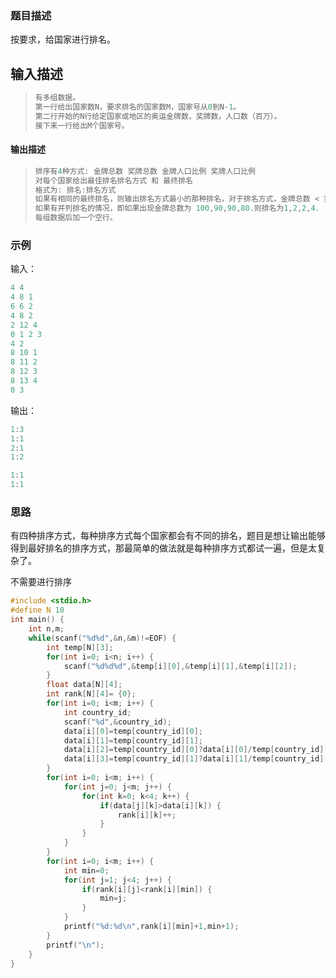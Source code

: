 ### 题目描述

按要求，给国家进行排名。

## 输入描述　　

> ```c++
> 有多组数据。
> 第一行给出国家数N，要求排名的国家数M，国家号从0到N-1。
> 第二行开始的N行给定国家或地区的奥运金牌数，奖牌数，人口数（百万）。
> 接下来一行给出M个国家号。
> ```

#### 输出描述

> ```c++
> 排序有4种方式: 金牌总数 奖牌总数 金牌人口比例 奖牌人口比例 
> 对每个国家给出最佳排名排名方式 和 最终排名
> 格式为: 排名:排名方式
> 如果有相同的最终排名，则输出排名方式最小的那种排名，对于排名方式，金牌总数 < 奖牌总数 < 金牌人口比例 < 奖牌人口比例 
> 如果有并列排名的情况，即如果出现金牌总数为 100,90,90,80.则排名为1,2,2,4.
> 每组数据后加一个空行。
> ```

### 示例

输入：

```c++
4 4
4 8 1
6 6 2
4 8 2
2 12 4
0 1 2 3
4 2
8 10 1
8 11 2
8 12 3
8 13 4
0 3
```

输出：

```c++
1:3
1:1
2:1
1:2

1:1
1:1


```

### 思路

有四种排序方式，每种排序方式每个国家都会有不同的排名，题目是想让输出能够得到最好排名的排序方式，那最简单的做法就是每种排序方式都试一遍，但是太复杂了。

不需要进行排序

```c++
#include <stdio.h>
#define N 10
int main() {
    int n,m;
    while(scanf("%d%d",&n,&m)!=EOF) {
        int temp[N][3];
        for(int i=0; i<n; i++) {
            scanf("%d%d%d",&temp[i][0],&temp[i][1],&temp[i][2]);
        }
        float data[N][4];
        int rank[N][4]= {0};
        for(int i=0; i<m; i++) {
            int country_id;
            scanf("%d",&country_id);
            data[i][0]=temp[country_id][0];
            data[i][1]=temp[country_id][1];
            data[i][2]=temp[country_id][0]?data[i][0]/temp[country_id][2]:0;
            data[i][3]=temp[country_id][1]?data[i][1]/temp[country_id][2]:0;
        }
        for(int i=0; i<m; i++) {
            for(int j=0; j<m; j++) {
                for(int k=0; k<4; k++) {
                    if(data[j][k]>data[i][k]) {
                        rank[i][k]++;
                    }
                }
            }
        }
        for(int i=0; i<m; i++) {
            int min=0;
            for(int j=1; j<4; j++) {
                if(rank[i][j]<rank[i][min]) {
                    min=j;
                }
            }
            printf("%d:%d\n",rank[i][min]+1,min+1);
        }
        printf("\n");
    }
}
```

